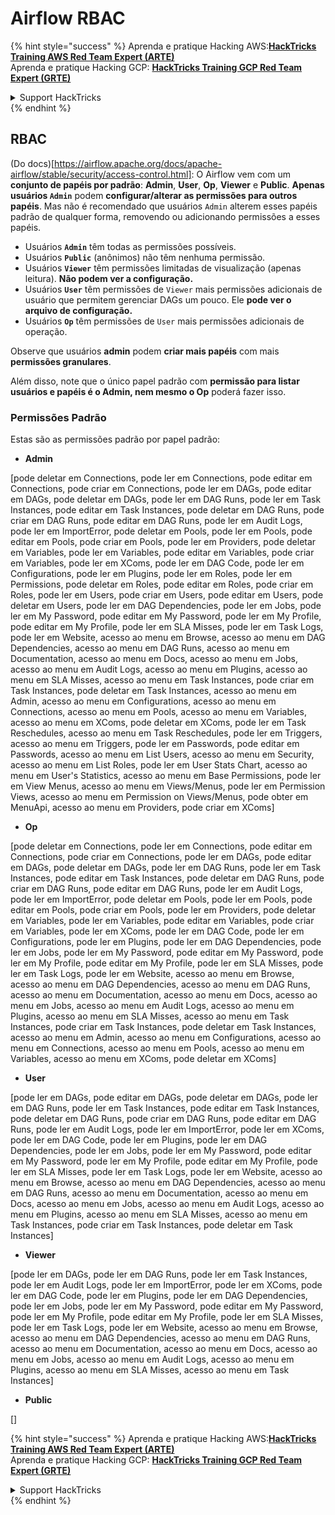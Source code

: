 # Airflow RBAC

{% hint style="success" %}
Aprenda e pratique Hacking AWS:<img src="../../.gitbook/assets/image (1) (1) (1).png" alt="" data-size="line">[**HackTricks Training AWS Red Team Expert (ARTE)**](https://training.hacktricks.xyz/courses/arte)<img src="../../.gitbook/assets/image (1) (1) (1).png" alt="" data-size="line">\
Aprenda e pratique Hacking GCP: <img src="../../.gitbook/assets/image (2).png" alt="" data-size="line">[**HackTricks Training GCP Red Team Expert (GRTE)**<img src="../../.gitbook/assets/image (2).png" alt="" data-size="line">](https://training.hacktricks.xyz/courses/grte)

<details>

<summary>Support HackTricks</summary>

* Confira os [**planos de assinatura**](https://github.com/sponsors/carlospolop)!
* **Junte-se ao** 💬 [**grupo do Discord**](https://discord.gg/hRep4RUj7f) ou ao [**grupo do telegram**](https://t.me/peass) ou **siga**-nos no **Twitter** 🐦 [**@hacktricks\_live**](https://twitter.com/hacktricks_live)**.**
* **Compartilhe truques de hacking enviando PRs para os repositórios do** [**HackTricks**](https://github.com/carlospolop/hacktricks) e [**HackTricks Cloud**](https://github.com/carlospolop/hacktricks-cloud).

</details>
{% endhint %}

## RBAC

(Do docs)\[https://airflow.apache.org/docs/apache-airflow/stable/security/access-control.html]: O Airflow vem com um **conjunto de papéis por padrão**: **Admin**, **User**, **Op**, **Viewer** e **Public**. **Apenas usuários `Admin`** podem **configurar/alterar as permissões para outros papéis**. Mas não é recomendado que usuários `Admin` alterem esses papéis padrão de qualquer forma, removendo ou adicionando permissões a esses papéis.

* Usuários **`Admin`** têm todas as permissões possíveis.
* Usuários **`Public`** (anônimos) não têm nenhuma permissão.
* Usuários **`Viewer`** têm permissões limitadas de visualização (apenas leitura). **Não podem ver a configuração.**
* Usuários **`User`** têm permissões de `Viewer` mais permissões adicionais de usuário que permitem gerenciar DAGs um pouco. Ele **pode ver o arquivo de configuração.**
* Usuários **`Op`** têm permissões de `User` mais permissões adicionais de operação.

Observe que usuários **admin** podem **criar mais papéis** com mais **permissões granulares**.

Além disso, note que o único papel padrão com **permissão para listar usuários e papéis é o Admin, nem mesmo o Op** poderá fazer isso.

### Permissões Padrão

Estas são as permissões padrão por papel padrão:

* **Admin**

\[pode deletar em Connections, pode ler em Connections, pode editar em Connections, pode criar em Connections, pode ler em DAGs, pode editar em DAGs, pode deletar em DAGs, pode ler em DAG Runs, pode ler em Task Instances, pode editar em Task Instances, pode deletar em DAG Runs, pode criar em DAG Runs, pode editar em DAG Runs, pode ler em Audit Logs, pode ler em ImportError, pode deletar em Pools, pode ler em Pools, pode editar em Pools, pode criar em Pools, pode ler em Providers, pode deletar em Variables, pode ler em Variables, pode editar em Variables, pode criar em Variables, pode ler em XComs, pode ler em DAG Code, pode ler em Configurations, pode ler em Plugins, pode ler em Roles, pode ler em Permissions, pode deletar em Roles, pode editar em Roles, pode criar em Roles, pode ler em Users, pode criar em Users, pode editar em Users, pode deletar em Users, pode ler em DAG Dependencies, pode ler em Jobs, pode ler em My Password, pode editar em My Password, pode ler em My Profile, pode editar em My Profile, pode ler em SLA Misses, pode ler em Task Logs, pode ler em Website, acesso ao menu em Browse, acesso ao menu em DAG Dependencies, acesso ao menu em DAG Runs, acesso ao menu em Documentation, acesso ao menu em Docs, acesso ao menu em Jobs, acesso ao menu em Audit Logs, acesso ao menu em Plugins, acesso ao menu em SLA Misses, acesso ao menu em Task Instances, pode criar em Task Instances, pode deletar em Task Instances, acesso ao menu em Admin, acesso ao menu em Configurations, acesso ao menu em Connections, acesso ao menu em Pools, acesso ao menu em Variables, acesso ao menu em XComs, pode deletar em XComs, pode ler em Task Reschedules, acesso ao menu em Task Reschedules, pode ler em Triggers, acesso ao menu em Triggers, pode ler em Passwords, pode editar em Passwords, acesso ao menu em List Users, acesso ao menu em Security, acesso ao menu em List Roles, pode ler em User Stats Chart, acesso ao menu em User's Statistics, acesso ao menu em Base Permissions, pode ler em View Menus, acesso ao menu em Views/Menus, pode ler em Permission Views, acesso ao menu em Permission on Views/Menus, pode obter em MenuApi, acesso ao menu em Providers, pode criar em XComs]

* **Op**

\[pode deletar em Connections, pode ler em Connections, pode editar em Connections, pode criar em Connections, pode ler em DAGs, pode editar em DAGs, pode deletar em DAGs, pode ler em DAG Runs, pode ler em Task Instances, pode editar em Task Instances, pode deletar em DAG Runs, pode criar em DAG Runs, pode editar em DAG Runs, pode ler em Audit Logs, pode ler em ImportError, pode deletar em Pools, pode ler em Pools, pode editar em Pools, pode criar em Pools, pode ler em Providers, pode deletar em Variables, pode ler em Variables, pode editar em Variables, pode criar em Variables, pode ler em XComs, pode ler em DAG Code, pode ler em Configurations, pode ler em Plugins, pode ler em DAG Dependencies, pode ler em Jobs, pode ler em My Password, pode editar em My Password, pode ler em My Profile, pode editar em My Profile, pode ler em SLA Misses, pode ler em Task Logs, pode ler em Website, acesso ao menu em Browse, acesso ao menu em DAG Dependencies, acesso ao menu em DAG Runs, acesso ao menu em Documentation, acesso ao menu em Docs, acesso ao menu em Jobs, acesso ao menu em Audit Logs, acesso ao menu em Plugins, acesso ao menu em SLA Misses, acesso ao menu em Task Instances, pode criar em Task Instances, pode deletar em Task Instances, acesso ao menu em Admin, acesso ao menu em Configurations, acesso ao menu em Connections, acesso ao menu em Pools, acesso ao menu em Variables, acesso ao menu em XComs, pode deletar em XComs]

* **User**

\[pode ler em DAGs, pode editar em DAGs, pode deletar em DAGs, pode ler em DAG Runs, pode ler em Task Instances, pode editar em Task Instances, pode deletar em DAG Runs, pode criar em DAG Runs, pode editar em DAG Runs, pode ler em Audit Logs, pode ler em ImportError, pode ler em XComs, pode ler em DAG Code, pode ler em Plugins, pode ler em DAG Dependencies, pode ler em Jobs, pode ler em My Password, pode editar em My Password, pode ler em My Profile, pode editar em My Profile, pode ler em SLA Misses, pode ler em Task Logs, pode ler em Website, acesso ao menu em Browse, acesso ao menu em DAG Dependencies, acesso ao menu em DAG Runs, acesso ao menu em Documentation, acesso ao menu em Docs, acesso ao menu em Jobs, acesso ao menu em Audit Logs, acesso ao menu em Plugins, acesso ao menu em SLA Misses, acesso ao menu em Task Instances, pode criar em Task Instances, pode deletar em Task Instances]

* **Viewer**

\[pode ler em DAGs, pode ler em DAG Runs, pode ler em Task Instances, pode ler em Audit Logs, pode ler em ImportError, pode ler em XComs, pode ler em DAG Code, pode ler em Plugins, pode ler em DAG Dependencies, pode ler em Jobs, pode ler em My Password, pode editar em My Password, pode ler em My Profile, pode editar em My Profile, pode ler em SLA Misses, pode ler em Task Logs, pode ler em Website, acesso ao menu em Browse, acesso ao menu em DAG Dependencies, acesso ao menu em DAG Runs, acesso ao menu em Documentation, acesso ao menu em Docs, acesso ao menu em Jobs, acesso ao menu em Audit Logs, acesso ao menu em Plugins, acesso ao menu em SLA Misses, acesso ao menu em Task Instances]

* **Public**

\[]

{% hint style="success" %}
Aprenda e pratique Hacking AWS:<img src="../../.gitbook/assets/image (1) (1) (1).png" alt="" data-size="line">[**HackTricks Training AWS Red Team Expert (ARTE)**](https://training.hacktricks.xyz/courses/arte)<img src="../../.gitbook/assets/image (1) (1) (1).png" alt="" data-size="line">\
Aprenda e pratique Hacking GCP: <img src="../../.gitbook/assets/image (2).png" alt="" data-size="line">[**HackTricks Training GCP Red Team Expert (GRTE)**<img src="../../.gitbook/assets/image (2).png" alt="" data-size="line">](https://training.hacktricks.xyz/courses/grte)

<details>

<summary>Support HackTricks</summary>

* Confira os [**planos de assinatura**](https://github.com/sponsors/carlospolop)!
* **Junte-se ao** 💬 [**grupo do Discord**](https://discord.gg/hRep4RUj7f) ou ao [**grupo do telegram**](https://t.me/peass) ou **siga**-nos no **Twitter** 🐦 [**@hacktricks\_live**](https://twitter.com/hacktricks_live)**.**
* **Compartilhe truques de hacking enviando PRs para os repositórios do** [**HackTricks**](https://github.com/carlospolop/hacktricks) e [**HackTricks Cloud**](https://github.com/carlospolop/hacktricks-cloud).

</details>
{% endhint %}
